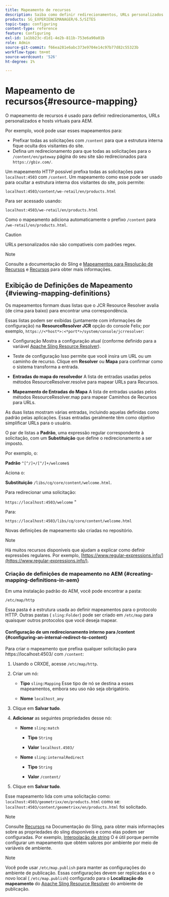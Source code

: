 ```yaml
---
title: Mapeamento de recursos
description: Saiba como definir redirecionamentos, URLs personalizados e hosts virtuais para AEM usando o mapeamento de recursos.
products: SG_EXPERIENCEMANAGER/6.5/SITES
topic-tags: configuring
content-type: reference
feature: Configuring
exl-id: 1a1bb23c-d1d1-4e2b-811b-753e6a90a01b
role: Admin
source-git-commit: f66ea281e6abc373e9704e14c97b77d82c55323b
workflow-type: tm+mt
source-wordcount: '526'
ht-degree: 1%

---
```


# Mapeamento de recursos{#resource-mapping}

O mapeamento de recursos é usado para definir redirecionamentos, URLs personalizados e hosts virtuais para AEM.

Por exemplo, você pode usar esses mapeamentos para:

* Prefixar todas as solicitações com `/content` para que a estrutura interna fique oculta dos visitantes do site.
* Defina um redirecionamento para que todas as solicitações para o `/content/en/gateway` página do seu site são redirecionados para `https://gbiv.com/`.

Um mapeamento HTTP possível prefixa todas as solicitações para `localhost:4503` com `/content`. Um mapeamento como esse pode ser usado para ocultar a estrutura interna dos visitantes do site, pois permite:

`localhost:4503/content/we-retail/en/products.html`

Para ser acessado usando:

`localhost:4503/we-retail/en/products.html`

Como o mapeamento adiciona automaticamente o prefixo `/content` para `/we-retail/en/products.html`.

>[!CAUTION]
>
>URLs personalizados não são compatíveis com padrões regex.

>[!NOTE]
>
>Consulte a documentação do Sling e [Mapeamentos para Resolução de Recursos](https://sling.apache.org/documentation/the-sling-engine/mappings-for-resource-resolution.html) e [Recursos](https://sling.apache.org/documentation/the-sling-engine/mappings-for-resource-resolution.html) para obter mais informações.

## Exibição de Definições de Mapeamento {#viewing-mapping-definitions}

Os mapeamentos formam duas listas que o JCR Resource Resolver avalia (de cima para baixo) para encontrar uma correspondência.

Essas listas podem ser exibidas (juntamente com informações de configuração) na **ResourceResolver JCR** opção do console Felix; por exemplo, `https://<*host*>:<*port*>/system/console/jcrresolver`:

* Configuração Mostra a configuração atual (conforme definido para a variável [Apache Sling Resource Resolver](/help/overview/seo-and-url-management.md#etc-map)).

* Teste de configuração Isso permite que você insira um URL ou um caminho de recurso. Clique em **Resolver** ou **Mapa** para confirmar como o sistema transforma a entrada.

* **Entradas do mapa do resolvedor**
A lista de entradas usadas pelos métodos ResourceResolver.resolve para mapear URLs para Recursos.

* **Mapeamento de Entradas do Mapa**
A lista de entradas usadas pelos métodos ResourceResolver.map para mapear Caminhos de Recursos para URLs.

As duas listas mostram várias entradas, incluindo aquelas definidas como padrão pelas aplicações. Essas entradas geralmente têm como objetivo simplificar URLs para o usuário.

O par de listas a **Padrão**, uma expressão regular correspondente à solicitação, com um **Substituição** que define o redirecionamento a ser imposto.

Por exemplo, o:

**Padrão** `^[^/]+/[^/]+/welcome$`

Aciona o:

**Substituição** `/libs/cq/core/content/welcome.html`.

Para redirecionar uma solicitação:

`https://localhost:4503/welcome` &quot;

Para:

`https://localhost:4503/libs/cq/core/content/welcome.html`

Novas definições de mapeamento são criadas no repositório.

>[!NOTE]
>
>Há muitos recursos disponíveis que ajudam a explicar como definir expressões regulares. Por exemplo, [https://www.regular-expressions.info/](https://www.regular-expressions.info/).

### Criação de definições de mapeamento no AEM {#creating-mapping-definitions-in-aem}

Em uma instalação padrão do AEM, você pode encontrar a pasta:

`/etc/map/http`

Essa pasta é a estrutura usada ao definir mapeamentos para o protocolo HTTP. Outras pastas ( `sling:Folder`) pode ser criado em `/etc/map` para quaisquer outros protocolos que você deseja mapear.

#### Configuração de um redirecionamento interno para /content {#configuring-an-internal-redirect-to-content}

Para criar o mapeamento que prefixa qualquer solicitação para https://localhost:4503/ com `/content`:

1. Usando o CRXDE, acesse `/etc/map/http`.

1. Criar um nó:

   * **Tipo** `sling:Mapping`
Esse tipo de nó se destina a esses mapeamentos, embora seu uso não seja obrigatório.

   * **Nome** `localhost_any`

1. Clique em **Salvar tudo**.
1. **Adicionar** as seguintes propriedades desse nó:

   * **Nome** `sling:match`

      * **Tipo** `String`

      * **Valor** `localhost.4503/`

   * **Nome** `sling:internalRedirect`

      * **Tipo** `String`

      * **Valor** `/content/`

1. Clique em **Salvar tudo**.

Esse mapeamento lida com uma solicitação como:
`localhost:4503/geometrixx/en/products.html`
como se:
`localhost:4503/content/geometrixx/en/products.html`
foi solicitado.

>[!NOTE]
>
>Consulte [Recursos](https://sling.apache.org/documentation/the-sling-engine/mappings-for-resource-resolution.html) na Documentação do Sling, para obter mais informações sobre as propriedades do sling disponíveis e como elas podem ser configuradas.
>Por exemplo, [Interpolação de string](https://sling.apache.org/documentation/the-sling-engine/mappings-for-resource-resolution.html#string-interpolation-for-etcmap) O é útil porque permite configurar um mapeamento que obtém valores por ambiente por meio de variáveis de ambiente.

>[!NOTE]
>
>Você pode usar `/etc/map.publish` para manter as configurações do ambiente de publicação. Essas configurações devem ser replicadas e o novo local ( `/etc/map.publish`) configurado para o **Localização do mapeamento** do [Apache Sling Resource Resolver](/help/overview/seo-and-url-management.md#etc-map) do ambiente de publicação.
